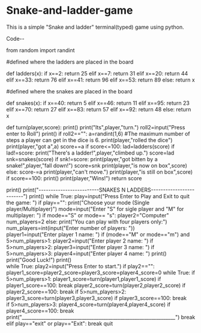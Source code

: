 # Snake-and-ladder-game
This is a simple "Snake and ladder" terminal(typed) game using python.



Code--

from random import randint

#defined where the ladders are placed in the board

def ladders(x):
    if x==2:
        return 25
    elif x==7:
        return 31
    elif x==20:
        return 44
    elif x==33:
        return 76
    elif x==41:
        return 96
    elif x==53:
        return 89
    else:
        return x

#defined where the snakes are placed in the board

def snakes(x): 
    if x==40:
        return 5
    elif x==46:
        return 11
    elif x==95:
        return 23
    elif x==70:
        return 27
    elif x==83:
        return 57
    elif x==92:
        return 48
    else:
        return x
    
def turn(player,score):
    print()
    print("Its",player,"turn.")
    roll2=input("Press enter to Roll")
    print()
    if roll2=="":
        a=randint(1,6)    #The maximum number of steps a player can get in the dice is 6. 
        print(player,"rolled the dice")
        print(player,"got a",a)
        score+=a
        if score<=100:
            lad=ladders(score)
            if lad!=score:
                print("There's a ladder!",player,"climbed up.")
                score=lad
            snk=snakes(score)
            if snk!=score: 
                print(player,"got bitten by a snake!",player,"fall down!")
                score=snk
            print(player,"is now on box",score)    
        else:
            score-=a
            print(player,"can't move.")
            print(player,"is still on box",score)
        if score==100:
            print()
            print(player,"Wins!")
        return score

print()
print("-------------------------SNAKES N LADDERS-------------------------")
print()
while True:
    play=input("Press Enter to Play and Exit to quit the game: ")
    if play=="":
        print("Choose your mode (Single player/Multiplayer)")
        mode=input("Enter \"S\" for sigle player and \"M\" for multiplayer: ")
        if mode=="S" or mode== "s":
            player2="Computer"
            num_players=2
        else:
            print("You can play with four players only:")
            num_players=int(input("Enter number of players: "))    
        player1=input("Enter player 1 name: ")
        if (mode=="M" or mode=="m") and 5>num_players>1:
            player2=input("Enter player 2 name: ")
        if 5>num_players>2:
            player3=input("Enter player 3 name: ")
        if 5>num_players>3:
            player4=input("Enter player 4 name: ") 
            print()
        print("Good Luck!")
        print()    
        while True:
            play2=input("Press Enter to start.")
            if play2=="":
                player1_score=player2_score=player3_score=player4_score=0
                while True:
                    if 5>num_players>1:
                        player1_score=turn(player1,player1_score)
                        if player1_score==100:
                            break
                        player2_score=turn(player2,player2_score)
                        if player2_score==100:
                            break
                    if 5>num_players>2:
                        player3_score=turn(player3,player3_score)
                        if player3_score==100:
                            break    
                    if 5>num_players>3:
                        player4_score=turn(player4,player4_score)
                        if player4_score==100:
                            break
                    print("________________________________________________________________")
            break                                                
    elif play=="exit" or play=="Exit":
        break
        quit

